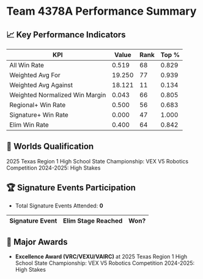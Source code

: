 # Team 4378A Performance Summary

## 📈 Key Performance Indicators
| KPI | Value | Rank | Top % |
| --- | ----- | ---- | ----- |
| All Win Rate | 0.519 | 68 | 0.829 |
| Weighted Avg For | 19.250 | 77 | 0.939 |
| Weighted Avg Against | 18.121 | 11 | 0.134 |
| Weighted Normalized Win Margin | 0.043 | 66 | 0.805 |
| Regional+ Win Rate | 0.500 | 56 | 0.683 |
| Signature+ Win Rate | 0.000 | 47 | 1.000 |
| Elim Win Rate | 0.400 | 64 | 0.842 |


## 🎯 Worlds Qualification
2025 Texas Region 1 High School State Championship: VEX V5 Robotics Competition 2024-2025: High Stakes

## 🏆 Signature Events Participation
- Total Signature Events Attended: **0**

| Signature Event | Elim Stage Reached | Won? |
|:----------------|:-------------------|:----|


## 🥇 Major Awards
- **Excellence Award (VRC/VEXU/VAIRC)** at 2025 Texas Region 1 High School State Championship: VEX V5 Robotics Competition 2024-2025: High Stakes

